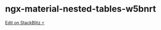 # ngx-material-nested-tables-w5bnrt

[Edit on StackBlitz ⚡️](https://stackblitz.com/edit/ngx-material-nested-tables-w5bnrt)